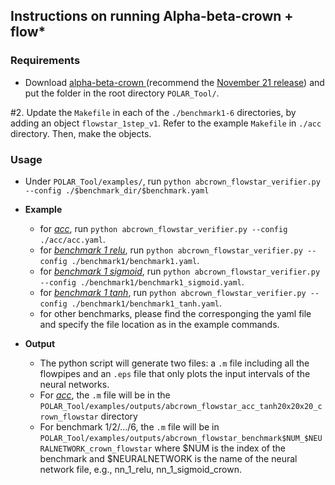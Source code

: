 ## Instructions on running Alpha-beta-crown + flow*

### Requirements

* Download <a href=https://github.com/huanzhang12/alpha-beta-CROWN> alpha-beta-crown </a> (recommend the <a href=https://github.com/huanzhang12/alpha-beta-CROWN/tree/7745bd1e6e10ea482c021e5d65b0a56daf0be4a6> November 21 release</a>) and put the folder in the root directory `POLAR_Tool/`.

#2. Update the `Makefile` in each of the `./benchmark1-6` directories, by adding an object `flowstar_1step_v1`. Refer to the example `Makefile` in `./acc` directory. Then, make the objects. 

### Usage
* Under `POLAR_Tool/examples/`, run `python abcrown_flowstar_verifier.py --config ./$benchmark_dir/$benchmark.yaml`

* **Example** 
   * for [*acc*](./acc/), run `python abcrown_flowstar_verifier.py --config ./acc/acc.yaml`.
   * for [*benchmark 1 relu*](./benchmark1/), run `python abcrown_flowstar_verifier.py --config ./benchmark1/benchmark1.yaml`.
   * for [*benchmark 1 sigmoid*](./benchmark1), run `python abcrown_flowstar_verifier.py --config ./benchmark1/benchmark1_sigmoid.yaml`.
   * for [*benchmark 1 tanh*](./benchmark1), run `python abcrown_flowstar_verifier.py --config ./benchmark1/benchmark1_tanh.yaml`.
   * for other benchmarks, please find the corresponging the yaml file and specify the file location as in the example commands.

* **Output**
   * The python script will generate two files: a `.m` file including all the flowpipes and an `.eps` file that only plots the input intervals of the neural networks. 
   * For [*acc*](./acc/), the `.m` file will be in the `POLAR_Tool/examples/outputs/abcrown_flowstar_acc_tanh20x20x20_crown_flowstar` directory
   * For benchmark 1/2/.../6, the `.m` file will be in `POLAR_Tool/examples/outputs/abcrown_flowstar_benchmark$NUM_$NEURALNETWORK_crown_flowstar` where $NUM is the index of the benchmark and $NEURALNETWORK is the name of the neural network file, e.g., nn_1_relu, nn_1_sigmoid_crown.
